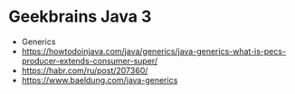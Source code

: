 # Geekbrains Java 3

* Generics
 * https://howtodoinjava.com/java/generics/java-generics-what-is-pecs-producer-extends-consumer-super/
 * https://habr.com/ru/post/207360/
 * https://www.baeldung.com/java-generics